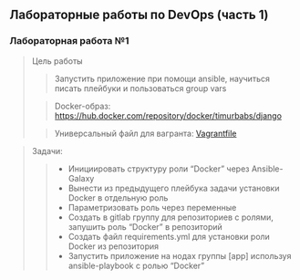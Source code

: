 ## Лабораторные работы по DevOps (часть 1)

### Лабораторная работа №1


> Цель работы
>> Запустить приложение при помощи ansible, научиться писать плейбуки и пользоваться group vars
> 
>> Docker-образ: https://hub.docker.com/repository/docker/timurbabs/django
> 
>> Универсальный файл для вагранта: [Vagrantfile](https://drive.google.com/file/d/1Q5deuz9kcm9VeXDiX44iuHZZSp66VuAY/view) 

> Задачи:
>> * Инициировать структуру роли “Docker” через Ansible-Galaxy
>> * Вынести из предыдущего плейбука задачи установки Docker в отдельную роль
>> * Параметризовать роль через переменные
>> * Создать в gitlab группу для репозиториев с ролями, запушить роль “Docker” в репозиторий
>> * Создать файл requirements.yml для установки роли Docker из репозитория
>> * Запустить приложение на нодах группы [app] используя ansible-playbook с ролью “Docker”


